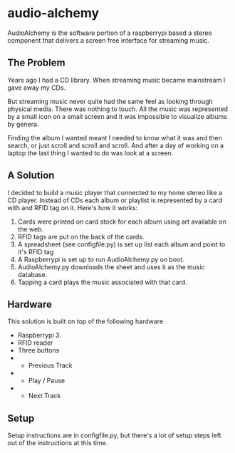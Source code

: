 # audio-alchemy
AudioAlchemy is the software portion of a raspberrypi based a stereo component that delivers a screen free 
interface for streaming music. 

## The Problem
Years ago I had a CD library. When streaming music became mainstream I gave away my CDs. 

But streaming music never quite had the same feel as looking through physical media. There was nothing to touch. 
All the music was represented by a small icon on a small screen and it was impossible to visualize albums by genera.

Finding the album I wanted meant I needed to know what it was and then search, or just scroll and scroll and scroll. And 
after a day of working on a laptop the last thing I wanted to do was look at a screen.


## A Solution
I decided to build a music player that connected to my home stereo like a CD player. Instead of 
CDs each album or playlist is represented by a card with and RFID tag on it. Here's how it works:

1. Cards were printed on card stock for each album using art available on the web.
2. RFID tags are put on the back of the cards. 
3. A spreadsheet (see configfile.py) is set up list each album and point to it's RFID tag 
4. A Raspberrypi is set up to run AudioAlchemy.py on boot.  
5. AudioAlchemy.py downloads the sheet and uses it as the music database. 
6. Tapping a card plays the music associated with that card.

## Hardware
This solution is built on top of the following hardware

- Raspberrypi 3. 
- RFID reader
- Three buttons
- - Previous Track
- - Play / Pause
- - Next Track

## Setup
Setup instructions are in configfile.py, but there's a lot of setup steps left out of the instructions at this time.


